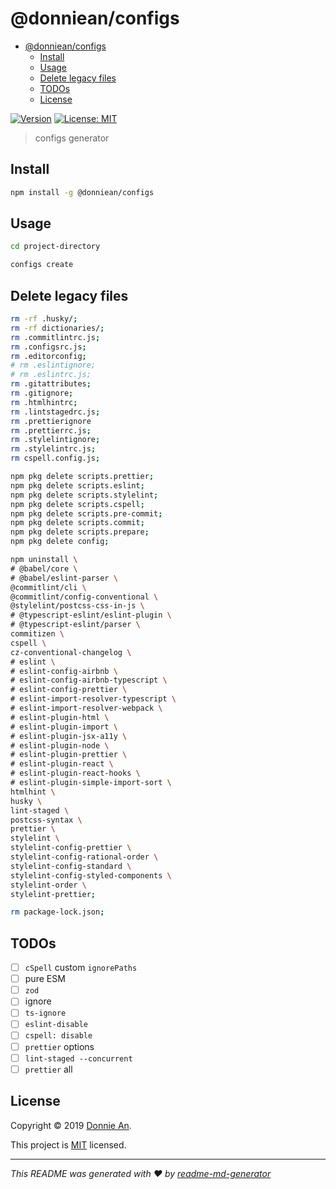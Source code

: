 # @donniean/configs

- [@donniean/configs](#donnieanconfigs)
  - [Install](#install)
  - [Usage](#usage)
  - [Delete legacy files](#delete-legacy-files)
  - [TODOs](#todos)
  - [License](#license)

[![Version](https://img.shields.io/npm/v/@donniean/configs.svg)](https://www.npmjs.com/package/@donniean/configs) [![License: MIT](https://img.shields.io/github/license/donniean/configs)](https://github.com/donniean/configs/blob/master/LICENSE)

> configs generator

## Install

```sh
npm install -g @donniean/configs
```

## Usage

```sh
cd project-directory
```

```sh
configs create
```

## Delete legacy files

```sh
rm -rf .husky/;
rm -rf dictionaries/;
rm .commitlintrc.js;
rm .configsrc.js;
rm .editorconfig;
# rm .eslintignore;
# rm .eslintrc.js;
rm .gitattributes;
rm .gitignore;
rm .htmlhintrc;
rm .lintstagedrc.js;
rm .prettierignore
rm .prettierrc.js;
rm .stylelintignore;
rm .stylelintrc.js;
rm cspell.config.js;

npm pkg delete scripts.prettier;
npm pkg delete scripts.eslint;
npm pkg delete scripts.stylelint;
npm pkg delete scripts.cspell;
npm pkg delete scripts.pre-commit;
npm pkg delete scripts.commit;
npm pkg delete scripts.prepare;
npm pkg delete config;

npm uninstall \
# @babel/core \
# @babel/eslint-parser \
@commitlint/cli \
@commitlint/config-conventional \
@stylelint/postcss-css-in-js \
# @typescript-eslint/eslint-plugin \
# @typescript-eslint/parser \
commitizen \
cspell \
cz-conventional-changelog \
# eslint \
# eslint-config-airbnb \
# eslint-config-airbnb-typescript \
# eslint-config-prettier \
# eslint-import-resolver-typescript \
# eslint-import-resolver-webpack \
# eslint-plugin-html \
# eslint-plugin-import \
# eslint-plugin-jsx-a11y \
# eslint-plugin-node \
# eslint-plugin-prettier \
# eslint-plugin-react \
# eslint-plugin-react-hooks \
# eslint-plugin-simple-import-sort \
htmlhint \
husky \
lint-staged \
postcss-syntax \
prettier \
stylelint \
stylelint-config-prettier \
stylelint-config-rational-order \
stylelint-config-standard \
stylelint-config-styled-components \
stylelint-order \
stylelint-prettier;

rm package-lock.json;
```

## TODOs

- [ ] `cSpell` custom `ignorePaths`
- [ ] pure ESM
- [ ] `zod`
- [ ] ignore
- [ ] `ts-ignore`
- [ ] `eslint-disable`
- [ ] `cspell: disable`
- [ ] `prettier` options
- [ ] `lint-staged --concurrent`
- [ ] `prettier` all

## License

Copyright © 2019 [Donnie An](https://github.com/donniean).

This project is [MIT](https://github.com/donniean/configs/blob/master/LICENSE)
licensed.

---

_This README was generated with ❤️
by [readme-md-generator](https://github.com/kefranabg/readme-md-generator)_
